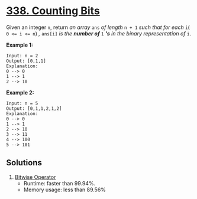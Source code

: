 # [338. Counting Bits](https://leetcode.com/problems/counting-bits/)

Given an integer `n`, return _an array_ `ans` _of length_ `n + 1` _such that for each_ `i`( `0 <= i <= n`) _,_ `ans[i]` _is the **number of**_ `1` _**'s** in the binary representation of_ `i`.

**Example 1:**

```
Input: n = 2
Output: [0,1,1]
Explanation:
0 --> 0
1 --> 1
2 --> 10
```

**Example 2:**

```
Input: n = 5
Output: [0,1,1,2,1,2]
Explanation:
0 --> 0
1 --> 1
2 --> 10
3 --> 11
4 --> 100
5 --> 101
```

## Solutions
1. [Bitwise Operator](./CountingBits.java)
    - Runtime: faster than 99.94%.
    - Memory usage: less than 89.56%
